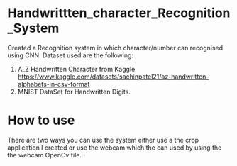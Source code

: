 # Handwrittten_character_Recognition_System
Created a Recognition system in which character/number can recognised using CNN.
Dataset used are the following:
1. A_Z Handwritten Character from Kaggle https://www.kaggle.com/datasets/sachinpatel21/az-handwritten-alphabets-in-csv-format
2. MNIST DataSet for Handwritten Digits.
# How to use 
There are two ways you can use the system either use a the crop application I created or use the webcam which the can used by using the the webcam OpenCv file.
